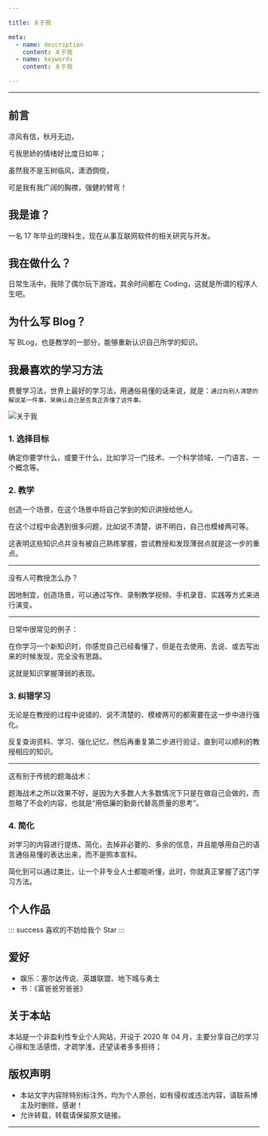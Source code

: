 ```yaml
---

title: 关于我

meta:
  - name: description
    content: 关于我
  - name: keywords
    content: 关于我

---
```


---

## 前言

凉风有信，秋月无边，

亏我思娇的情绪好比度日如年；

虽然我不是玉树临风，潇洒倜傥，

可是我有我广阔的胸襟，强健的臂弯！

## 我是谁？

一名 17 年毕业的理科生，现在从事互联网软件的相关研究与开发。

## 我在做什么？

日常生活中，我除了偶尔玩下游戏，其余时间都在 Coding，这就是所谓的程序人生吧。

## 为什么写 Blog？

写 BLog，也是教学的一部分，能够重新认识自己所学的知识。

## 我最喜欢的学习方法

费曼学习法，世界上最好的学习法，用通俗易懂的话来说，就是：`通过向别人清楚的解说某一件事，来确认自己是否真正弄懂了这件事。`

![关于我](/images/about/VHMqWG0C8dJykAjp.png)

### 1. 选择目标

确定你要学什么，或要干什么，比如学习一门技术、一个科学领域、一门语言、一个概念等。

### 2. 教学

创造一个场景，在这个场景中将自己学到的知识讲授给他人。

在这个过程中会遇到很多问题，比如说不清楚，讲不明白，自己也模棱两可等。

这表明这些知识点并没有被自己熟练掌握，尝试教授和发现薄弱点就是这一步的重点。

---

没有人可教授怎么办？

因地制宜，创造场景，可以通过写作、录制教学视频、手机录音、实践等方式来进行演变。

---

日常中很常见的例子：

在你学习一个新知识时，你感觉自己已经看懂了，但是在去使用、去说、或去写出来的时候发现，完全没有思路。

这就是知识掌握薄弱的表现。

### 3. 纠错学习

无论是在教授的过程中说错的、说不清楚的、模棱两可的都需要在这一步中进行强化。

反复查询资料、学习、强化记忆，然后再重复第二步进行验证，直到可以顺利的教授相应的知识。

---

这有别于传统的题海战术：

题海战术之所以效果不好，是因为大多数人大多数情况下只是在做自己会做的，而忽略了不会的内容，也就是“用低廉的勤奋代替高质量的思考”。

### 4. 简化

对学习的内容进行提炼、简化，去掉非必要的、多余的信息，并且能够用自己的语言通俗易懂的表达出来，而不是照本宣科。

简化到可以通过类比，让一个非专业人士都能听懂，此时，你就真正掌握了这门学习方法。

## 个人作品

::: success
喜欢的不妨给我个 Star
:::

## 爱好

* 娱乐：塞尔达传说、英雄联盟、地下城与勇士
* 书：《富爸爸穷爸爸》

## 关于本站

本站是一个非盈利性专业个人网站，开设于 2020 年 04 月，主要分享自己的学习心得和生活感悟，才疏学浅，还望读者多多担待；  

## 版权声明

* 本站文字内容除特别标注外，均为个人原创，如有侵权或违法内容，请联系博主及时删除，感谢！
* 允许转载，转载请保留原文链接。

---
